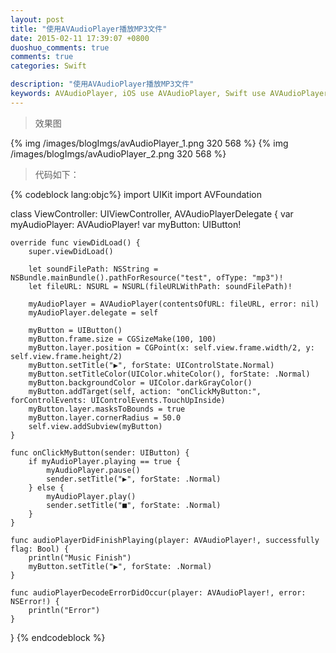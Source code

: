```yaml
---
layout: post
title: "使用AVAudioPlayer播放MP3文件"
date: 2015-02-11 17:39:07 +0800
duoshuo_comments: true
comments: true
categories: Swift

description: "使用AVAudioPlayer播放MP3文件"
keywords: AVAudioPlayer, iOS use AVAudioPlayer, Swift use AVAudioPlayer, iOS AVFoundation, Swift AVFoundation
---
```


>效果图

{% img /images/blogImgs/avAudioPlayer_1.png 320 568 %}
{% img /images/blogImgs/avAudioPlayer_2.png 320 568 %}

>代码如下：

<!--more-->

{% codeblock lang:objc%}
import UIKit
import AVFoundation

class ViewController: UIViewController, AVAudioPlayerDelegate {
    var myAudioPlayer: AVAudioPlayer!
    var myButton: UIButton!
    
    override func viewDidLoad() {
        super.viewDidLoad()
        
        let soundFilePath: NSString = NSBundle.mainBundle().pathForResource("test", ofType: "mp3")!
        let fileURL: NSURL = NSURL(fileURLWithPath: soundFilePath)!
        
        myAudioPlayer = AVAudioPlayer(contentsOfURL: fileURL, error: nil)
        myAudioPlayer.delegate = self
        
        myButton = UIButton()
        myButton.frame.size = CGSizeMake(100, 100)
        myButton.layer.position = CGPoint(x: self.view.frame.width/2, y: self.view.frame.height/2)
        myButton.setTitle("▶︎", forState: UIControlState.Normal)
        myButton.setTitleColor(UIColor.whiteColor(), forState: .Normal)
        myButton.backgroundColor = UIColor.darkGrayColor()
        myButton.addTarget(self, action: "onClickMyButton:", forControlEvents: UIControlEvents.TouchUpInside)
        myButton.layer.masksToBounds = true
        myButton.layer.cornerRadius = 50.0
        self.view.addSubview(myButton)
    }
    
    func onClickMyButton(sender: UIButton) {
        if myAudioPlayer.playing == true {
            myAudioPlayer.pause()
            sender.setTitle("▶︎", forState: .Normal)
        } else {
            myAudioPlayer.play()
            sender.setTitle("■", forState: .Normal)
        }
    }
    
    func audioPlayerDidFinishPlaying(player: AVAudioPlayer!, successfully flag: Bool) {
        println("Music Finish")
        myButton.setTitle("▶︎", forState: .Normal)
    }
    
    func audioPlayerDecodeErrorDidOccur(player: AVAudioPlayer!, error: NSError!) {
        println("Error")
    }
}
{% endcodeblock %}

